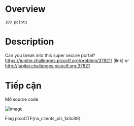 # Overview #
`100 points`

# Description #
Can you break into this super secure portal? https://jupiter.challenges.picoctf.org/problem/37821/ (link) or http://jupiter.challenges.picoctf.org:37821

# Tiếp cận #
Mở source code 

![image](https://github.com/hgiang20/PicoCTF_Writeup/assets/130575510/ad39bf4c-14af-420f-b566-e0657c08c68e)

Flag picoCTF{no_clients_plz_1a3c89}

